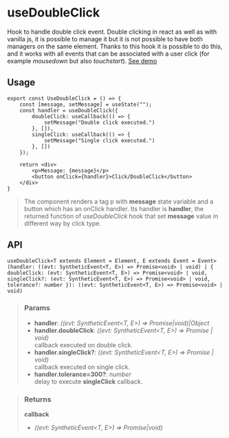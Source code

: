 # useDoubleClick
Hook to handle double click event. Double clicking in react as well as with vanilla js, it is possible to manage it but it is not possible to have both managers on the same element. Thanks to this hook it is possible to do this, and it works with all events that can be associated with a user click (for example _mousedown_ but also _touchstart_). [See demo](https://react-tools.ndria.dev/#/hooks/events/useDoubleClick)

## Usage

```tsx
export const UseDoubleClick = () => {
	const [message, setMessage] = useState("");
	const handler = useDoubleClick({
		doubleClick: useCallback(() => {
			setMessage("Double click executed.")
		}, []),
		singleClick: useCallback(() => {
			setMessage("Single click executed.")
		}, [])
	});

	return <div>
		<p>Message: {message}</p>
		<button onClick={handler}>Click/DoubleClick</button>
	</div>
}
```

> The component renders a tag p with __message__ state variable and a button which has an onClick handler. Its handler is __handler__, the returned function of _useDoubleClick_ hook that set __message__ value in different way by click type.


## API

```tsx
useDoubleClick<T extends Element = Element, E extends Event = Event>(handler: ((evt: SyntheticEvent<T, E>) => Promise<void> | void) | { doubleClick: (evt: SyntheticEvent<T, E>) => Promise<void> | void, singleClick?: (evt: SyntheticEvent<T, E>) => Promise<void> | void, tolerance?: number }): ((evt: SyntheticEvent<T, E>) => Promise<void> | void)
```


> ### Params
>
> - __handler__: _((evt: SyntheticEvent<T, E>) => Promise<void>|void)|Object_
> - __handler.doubleClick__: _((evt: SyntheticEvent<T, E>) => Promise<void> | void)_  
callback executed on double click.
> - __handler.singleClick?__: _((evt: SyntheticEvent<T, E>) => Promise<void> | void)_  
callback executed on single click.
> - __handler.tolerance=300?__: _number_  
delay to execute __singleClick__ callback.
>



> ### Returns
>
> __callback__
> - _((evt: SyntheticEvent<T, E>) => Promise<void>|void)_  
>